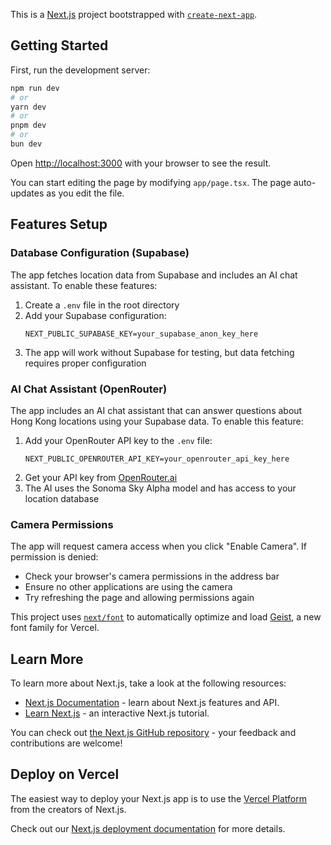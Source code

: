 This is a [Next.js](https://nextjs.org) project bootstrapped with [`create-next-app`](https://nextjs.org/docs/app/api-reference/cli/create-next-app).

## Getting Started

First, run the development server:

```bash
npm run dev
# or
yarn dev
# or
pnpm dev
# or
bun dev
```

Open [http://localhost:3000](http://localhost:3000) with your browser to see the result.

You can start editing the page by modifying `app/page.tsx`. The page auto-updates as you edit the file.

## Features Setup

### Database Configuration (Supabase)

The app fetches location data from Supabase and includes an AI chat assistant. To enable these features:

1. Create a `.env` file in the root directory
2. Add your Supabase configuration:
   ```
   NEXT_PUBLIC_SUPABASE_KEY=your_supabase_anon_key_here
   ```
3. The app will work without Supabase for testing, but data fetching requires proper configuration

### AI Chat Assistant (OpenRouter)

The app includes an AI chat assistant that can answer questions about Hong Kong locations using your Supabase data. To enable this feature:

1. Add your OpenRouter API key to the `.env` file:
   ```
   NEXT_PUBLIC_OPENROUTER_API_KEY=your_openrouter_api_key_here
   ```
2. Get your API key from [OpenRouter.ai](https://openrouter.ai/)
3. The AI uses the Sonoma Sky Alpha model and has access to your location database

### Camera Permissions

The app will request camera access when you click "Enable Camera". If permission is denied:
- Check your browser's camera permissions in the address bar
- Ensure no other applications are using the camera
- Try refreshing the page and allowing permissions again

This project uses [`next/font`](https://nextjs.org/docs/app/building-your-application/optimizing/fonts) to automatically optimize and load [Geist](https://vercel.com/font), a new font family for Vercel.

## Learn More

To learn more about Next.js, take a look at the following resources:

- [Next.js Documentation](https://nextjs.org/docs) - learn about Next.js features and API.
- [Learn Next.js](https://nextjs.org/learn) - an interactive Next.js tutorial.

You can check out [the Next.js GitHub repository](https://github.com/vercel/next.js) - your feedback and contributions are welcome!

## Deploy on Vercel

The easiest way to deploy your Next.js app is to use the [Vercel Platform](https://vercel.com/new?utm_medium=default-template&filter=next.js&utm_source=create-next-app&utm_campaign=create-next-app-readme) from the creators of Next.js.

Check out our [Next.js deployment documentation](https://nextjs.org/docs/app/building-your-application/deploying) for more details.
